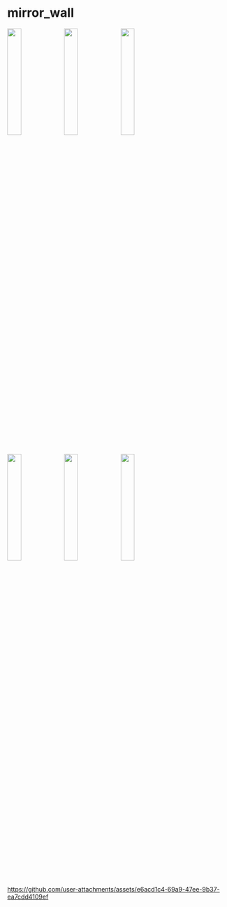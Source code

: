 # mirror_wall



<p>
  <img src = "https://github.com/user-attachments/assets/53377381-cf63-496e-8485-104cd97271a5" height = 25%  width = 25%>
  <img src = "https://github.com/user-attachments/assets/4122d192-3a37-4c1e-8346-4d26aea03eb4" height = 25%  width = 25%>
  <img src = "https://github.com/user-attachments/assets/b2bfd982-a9e9-49c0-9d1c-2bc63bdc3e95" height = 25%  width = 25%>
  <img src = "https://github.com/user-attachments/assets/c37cc1e0-cde7-4fa5-a888-212984181453" height = 25%  width = 25%>
  <img src = "https://github.com/user-attachments/assets/6cee3ba2-edbc-4a17-955f-f745a73d247c" height = 25%  width = 25%>
   <img src = "https://github.com/user-attachments/assets/9c4e1f37-a436-4893-b264-3f854bd9676d" height = 25%  width = 25%>
</p>



https://github.com/user-attachments/assets/e6acd1c4-69a9-47ee-9b37-ea7cdd4109ef

